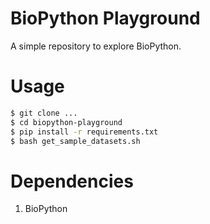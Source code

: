 # BioPython Playground

A simple repository to explore BioPython.

# Usage

```bash
$ git clone ...
$ cd biopython-playground
$ pip install -r requirements.txt
$ bash get_sample_datasets.sh
```

# Dependencies

1. BioPython